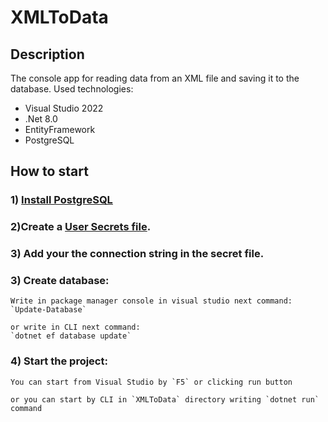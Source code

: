 # XMLToData

## Description
The console app for reading data from an XML file and saving it to the database.
Used technologies:

- Visual Studio 2022
- .Net 8.0
- EntityFramework
- PostgreSQL

## How to start 

### 1) [Install PostgreSQL](https://www.postgresql.org/download/)

### 2)Create a  [User Secrets file](https://learn.microsoft.com/en-us/aspnet/core/security/app-secrets?view=aspnetcore-7.0&tabs=windows).

### 3) Add your the connection string in the secret file.

### 3) Create database:
```
Write in package manager console in visual studio next command:
`Update-Database`

or write in CLI next command:
`dotnet ef database update`
```
### 4) Start the project:
```
You can start from Visual Studio by `F5` or clicking run button

or you can start by CLI in `XMLToData` directory writing `dotnet run` command
```